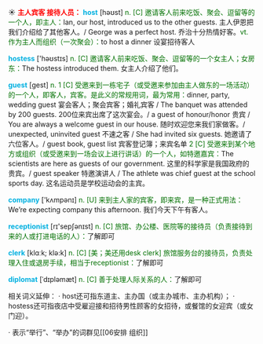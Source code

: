 ☀ <font color="red">**主人宾客 接待人员：**</font>
<font color="sky blue">**host**</font> [həʊst] 
<font color="rgb(227, 108, 9)">n. [C] 邀请客人前来吃饭、聚会、逗留等的一个人，即主人：</font>Ian, our host, introduced us to the other guests. 主人伊恩把我们介绍给了其他客人。/ George was a perfect host. 乔治十分热情好客。<font color="rgb(227, 108, 9)">vt. 作为主人而组织（一次聚会）：</font>to host a dinner 设宴招待客人

<font color="sky blue">**hostess**</font> ['həʊstɪs] 
<font color="rgb(227, 108, 9)">n. [C] 邀请客人前来吃饭、聚会、逗留等的一个女主人；女房东：</font>The hostess introduced them. 女主人介绍了他们。

<font color="sky blue">**guest**</font> [ɡest] 
<font color="rgb(227, 108, 9)">n. 1 [C] 受邀来到一栋宅子（或受邀来参加由主人做东的一场活动）的一个人，即客人，宾客。是此义的常规用词，最为常用：</font>dinner, party, wedding guest 宴会客人；聚会宾客；婚礼宾客 / The banquet was attended by 200 guests. 200位来宾出席了这次宴会。/ a guest of honour/honor 贵宾 / You are always a welcome guest in our house. 随时欢迎您来我们家做客。/ unexpected, uninvited guest 不速之客 / She had invited six guests. 她邀请了六位客人。/ guest book, guest list 宾客登记簿；来宾名单 <font color="rgb(227, 108, 9)">2 [C] 受邀来到某个地方或组织（或受邀来到一场会议上进行讲话）的一个人，如特邀嘉宾：</font>The scientists are here as guests of our government. 这里的科学家是我国政府的贵宾。/ guest speaker 特邀演讲人 / The athlete was chief guest at the school sports day. 这名运动员是学校运动会的主宾。

<font color="sky blue">**company**</font> ['kʌmpənɪ] 
<font color="rgb(227, 108, 9)">n. [U] 来到主人家的宾客，即来宾，是一种正式用法：</font>We’re expecting company this afternoon. 我们今天下午有客人。

<font color="sky blue">**receptionist**</font> [rɪ'sepʃənɪst] 
<font color="rgb(227, 108, 9)">n. [C] 旅馆、办公楼、医院等的接待员（负责接待到来的人或打进电话的人）：</font>了解即可

<font color="sky blue">**clerk**</font> [klɑːk; klə:k] 
<font color="rgb(227, 108, 9)">n. [C] [美；美还用desk clerk] 旅馆服务台的接待员，负责处理入住或退房手续，相当于receptionist：</font>了解即可
           
<font color="sky blue">**diplomat**</font> [ˈdɪpləmæt]
<font color="rgb(227, 108, 9)">n. [C] 善于处理人际关系的人：</font>了解即可

相关词义延伸：
· host还可指东道主、主办国（或主办城市、主办机构）；
· hostess还可指夜店中受雇迎接和招待男性顾客的女招待，或餐馆的女迎宾（或女门迎）。

· 表示“举行”、“举办”的词群见[[06安排 组织]]